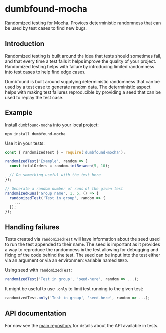 # dumbfound-mocha

Randomized testing for Mocha. Provides deterministic randomness that can be
used by test cases to find new bugs.

## Introduction

Randomized testing is built around the idea that tests should sometimes fail,
and that every time a test fails it helps improve the quality of your project.
Randomized testing helps with failure by introducing limited randomness into
test cases to help find edge cases.

Dumbfound is built around supplying deterministic randomness that can be used
by a test case to generate random data. The deterministic aspect helps with
making test failures reproducible by providing a seed that can be used to
replay the test case.

## Example

Install `dumbfound-mocha` into your local project:

```
npm install dumbfound-mocha
```

Use it in your tests:

```javascript
const { randomizedTest } = require('dumbfound-mocha');

randomizedTest('Example', random => {
  const totalOrders = random.intBetween(5, 10);

  // Do something useful with the test here
});

// Generate a random number of runs of the given test
randomizedRuns('Group name', 1, 5, () => {
  randomizedTest('Test in group', random => {
    ...
  });
});
```

## Handling failures

Tests created via `randomizedTest` will have information about the seed used
to run the test appended to their name. The seed is important as it provides
a way to reproduce the randomness in the test allowing for debugging and fixing
of the code behind the test. The seed can be input into the test either via an
argument or via an environment variable named `SEED`.

Using seed with `randomizedTest`:

```javascript
randomizedTest('Test in group', 'seed-here', random => ...);
```

It might be useful to use `.only` to limit test running to the given test:

```javascript
randomizedTest.only('Test in group', 'seed-here', random => ...);
```

## API documentation

For now see the [main repository][repo] for details about the API available
in tests.

[repo]: https://github.com/aholstenson/dumbfound/
